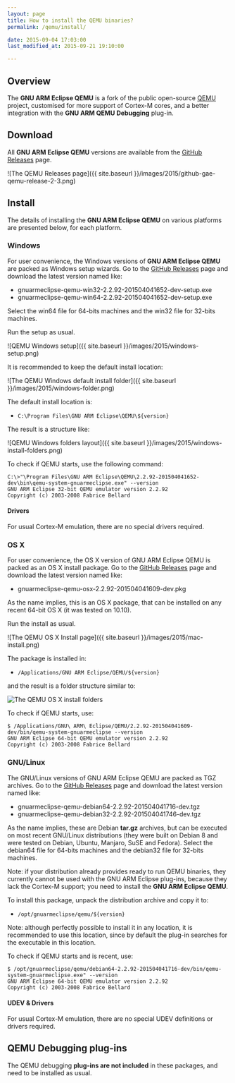 ```yaml
---
layout: page
title: How to install the QEMU binaries?
permalink: /qemu/install/

date: 2015-09-04 17:03:00
last_modified_at: 2015-09-21 19:10:00

---
```


## Overview

The **GNU ARM Eclipse QEMU** is a fork of the public open-source [QEMU](http://wiki.qemu.org/Main_Page) project, customised for more support of Cortex-M cores, and a better integration with the **GNU ARM QEMU Debugging** plug-in.

## Download

All **GNU ARM Eclipse QEMU** versions are available from the [GitHub Releases](https://github.com/gnuarmeclipse/qemu/releases) page.

![The QEMU Releases page]({{ site.baseurl }}/images/2015/github-gae-qemu-release-2-3.png)

## Install

The details of installing the **GNU ARM Eclipse QEMU** on various platforms are presented below, for each platform.

### Windows

For user convenience, the Windows versions of **GNU ARM Eclipse QEMU** are packed as Windows setup wizards. Go to the [GitHub Releases](https://github.com/gnuarmeclipse/qemu/releases) page and download the latest version named like:

* gnuarmeclipse-qemu-win32-2.2.92-201504041652-dev-setup.exe
* gnuarmeclipse-qemu-win64-2.2.92-201504041652-dev-setup.exe

Select the win64 file for 64-bits machines and the win32 file for 32-bits machines.

Run the setup as usual.

![QEMU Windows setup]({{ site.baseurl }}/images/2015/windows-setup.png)

It is recommended to keep the default install location:

![The QEMU Windows default install folder]({{ site.baseurl }}/images/2015/windows-folder.png)

The default install location is:

* `C:\Program Files\GNU ARM Eclipse\QEMU\${version}`

The result is a structure like:

![QEMU Windows folders layout]({{ site.baseurl }}/images/2015/windows-install-folders.png)

To check if QEMU starts, use the following command:

	C:\>"\Program Files\GNU ARM Eclipse\QEMU\2.2.92-201504041652-dev\bin\qemu-system-gnuarmeclipse.exe" --version
	GNU ARM Eclipse 32-bit QEMU emulator version 2.2.92
	Copyright (c) 2003-2008 Fabrice Bellard

#### Drivers
For usual Cortex-M emulation, there are no special drivers required.

### OS X

For user convenience, the OS X version of GNU ARM Eclipse QEMU is packed as an OS X install package. Go to the [GitHub Releases](https://github.com/gnuarmeclipse/qemu/releases) page and download the latest version named like:

* gnuarmeclipse-qemu-osx-2.2.92-201504041609-dev.pkg

As the name implies, this is an OS X package, that can be installed on any recent 64-bit OS X (it was tested on 10.10).

Run the install as usual.

![The QEMU OS X Install page]({{ site.baseurl }}/images/2015/mac-install.png)

The package is installed in:

* `/Applications/GNU ARM Eclipse/QEMU/${version}`

and the result is a folder structure similar to:

![The QEMU OS X install folders](https://github.com/gnuarmeclipse/qemu/wiki/images/2015/mac-install-folders.png)

To check if QEMU starts, use:

	$ /Applications/GNU\ ARM\ Eclipse/QEMU/2.2.92-201504041609-dev/bin/qemu-system-gnuarmeclipse --version
	GNU ARM Eclipse 64-bit QEMU emulator version 2.2.92
	Copyright (c) 2003-2008 Fabrice Bellard

### GNU/Linux

The GNU/Linux versions of GNU ARM Eclipse QEMU are packed as TGZ archives. Go to the [GitHub Releases](https://github.com/gnuarmeclipse/qemu/releases) page and download the latest version named like:

* gnuarmeclipse-qemu-debian64-2.2.92-201504041716-dev.tgz
* gnuarmeclipse-qemu-debian32-2.2.92-201504041746-dev.tgz

As the name implies, these are Debian **tar.gz** archives, but can be executed on most recent GNU/Linux distributions (they were built on Debian 8 and were tested on Debian, Ubuntu, Manjaro, SuSE and Fedora). Select the debian64 file for 64-bits machines and the debian32 file for 32-bits machines.

Note: if your distribution already provides ready to run QEMU binaries, they currently cannot be used with the GNU ARM Eclipse plug-ins, because they lack the Cortex-M support; you need to install the **GNU ARM Eclipse QEMU**.

To install this package, unpack the distribution archive and copy it to:

* `/opt/gnuarmeclipse/qemu/${version}`

Note: although perfectly possible to install it in any location, it is recommended to use this location, since by default the plug-in searches for the executable in this location.

To check if QEMU starts and is recent, use:


	$ /opt/gnuarmeclipse/qemu/debian64-2.2.92-201504041716-dev/bin/qemu-system-gnuarmeclipse.exe" --version
	GNU ARM Eclipse 64-bit QEMU emulator version 2.2.92
	Copyright (c) 2003-2008 Fabrice Bellard

#### UDEV & Drivers

For usual Cortex-M emulation, there are no special UDEV definitions or drivers required.

## QEMU Debugging plug-ins

The QEMU debugging **plug-ins are not included** in these packages, and need to be installed as usual.
